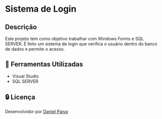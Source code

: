 # Sistema de Login

## Descrição

Este projeto tem como objetivo trabalhar com Windows Forms e SQL SERVER.
É feito um sistema de login que verifica o usuário dentro do banco de dados e permite o acesso.

## :toolbox: Ferramentas Utilizadas

- Visual Studio
- SQL SERVER

## :lock: Licença

<p>Desenvolvidor por <a href="https://www.linkedin.com/in/danhpaiva/" target="_blank">Daniel Paiva</a></p>
